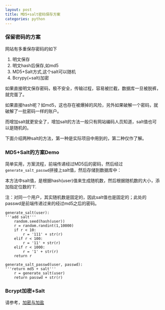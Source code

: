 ```yaml
---
layout: post
title: MD5+salt密码保存方案
categories: python
---
```

### 保留密码的方案  

网站有多重保存密码的如下  

1.  明文保存  
2.  明文hash后保存,如md5  
3.  MD5+Salt方式,这个salt可以随机  
4.  Bcrypy(+salt)加密  


如果直接明文保存密码，极不安全，传输过程，容易被拦截，数据库一旦被脱裤，就完蛋了。  

如果直接hash呢？如md5，这也存在被爆掉的风险，另外如果破解一个密码，就破解了一批密码一样的账户。  

而增加salt就更安全了，增加salt的方法一般只有网站编码人员知道，salt值也可以是随机的。  

下面介绍两种salt的方法，第一种是实际项目中用到的，第二种仅作了解。  


### MD5+Salt的方案Demo  

简单实用，方案流程，前端传递经过MD5后的密码，然后经过`generate_salt_passwd`拼接上salt值，然后存储到数据库中：  


本方法中salt值，是根据hash(user)值来生成随机数，然后根据随机数的大小，添加指定位数的'1'.  

注：对同一个用户，其实随机数是固定的，因此salt值也是固定的；此处的passwd是前端传递过来的经过md5之后的密码。  


```
generate_salt(user):
'''add salt'''
    random.seed(hash(user))
    r = random.randint(1,10000)
    if r < 10:
        r = '111' + str(r)
    elif r < 100:
        r = '11' + str(r)
    elif r < 1000:
        r = '1' + str(r)
    return r

generate_salt_passwd(user, passwd):
'''return md5 + salt'''
    r = generate_salt(user)
    return passwd + str(r)
```

### Bcrypt加密+Salt  

请参考，[加密与加盐](http://tracylihui.github.io/2015/07/21/%E5%8A%A0%E5%AF%86%E4%B8%8E%E5%8A%A0%E7%9B%90/ "加密与加盐")